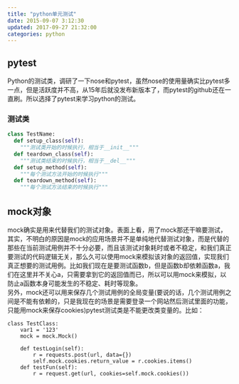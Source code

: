```yaml
---
title: "python单元测试"
date: 2015-09-07 3:12:30
updated: 2017-09-27 21:32:00
categories: python
---
```

## pytest

Python的测试类，调研了一下nose和pytest，虽然nose的使用量确实比pytest多一点，但是活跃度并不高，从15年后就没发布新版本了，而pytest的github还在一直刷。所以选择了pytest来学习python的测试。

### 测试类

```python
class TestName:
  def setup_class(self):
    """测试类开始的时候执行，相当于__init__"""
  def teardown_class(self):
    """测试类结束的时候执行，相当于__del__"""
  def setup_method(self):
    """每个测试方法开始的时候执行"""
  def teardown_method(self):
    """每个测试方法结束的时候执行"""
```

## mock对象
mock确实是用来代替我们的测试对象。表面上看，用了mock那还干嘛要测试，其实，不明白的原因是mock的应用场景并不是单纯地代替测试对象，而是代替的那些在当前测试用例并不十分必要，而且该测试对象耗时或者不稳定，和我们真正要测试的代码逻辑无关，那么久可以使用mock来模拟该对象的返回值，实现我们真正想要的测试用例。比如我们现在是要测试函数b，但是函数b却依赖函数a，我们在这里并不关心a，只需要拿到它的返回值而已，所以可以用mock来模拟，以防止a函数本身可能发生的不稳定、耗时等现象。  
另外，mock还可以用来保存几个测试用例的全局变量(要说的话，几个测试用例之间是不能有依赖的，只是我现在的场景是需要登录一个网站然后测试里面的功能，只能用mock来保存cookies)pytest测试类是不能更改类变量的。比如：

	class TestClass:
		var1 = '123'
		mock = mock.Mock()
		
		def testLogin(self):
			r = requests.post(url, data={})
			self.mock.cookies.return_value = r.cookies.items()
		def testFun(self):
			r = request.get(url, cookies=self.mock.cookies())
